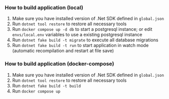 ### How to build application (local)
1. Make sure you have installed version of .Net SDK defined in `global.json`
2. Run `dotnet tool restore` to restore all necessary tools
3. Run `docker compose up -d db` to start a postgresql instance; or edit `envs/local.env` variables to use a existing postgresql instance
5. Run `dotnet fake build -t migrate` to execute all database migrations
6. Run `dotnet fake build -t run` to start application in watch mode (automatic recompilation and restart at file save)

### How to build application (docker-compose)
1. Make sure you have installed version of .Net SDK defined in `global.json`
2. Run `dotnet tool restore` to restore all necessary tools
3. Run `dotnet fake build -t build` 
4. Run `docker compose up`
